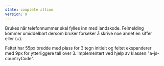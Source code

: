 ```yaml
---
state: complete altinn
version: 0
---
```

Brukes når telefonnummer skal fylles inn med landskode. Feimelding kommer umiddelbart dersom bruker forsøker å skrive noe annet en siffer eller (+).

Feltet har 55px bredde med plass for 3 tegn initielt og feltet ekspanderer med 9px for ytterliggere tall over 3. Implementert ved hjelp av klassen "a-js-countryCode".